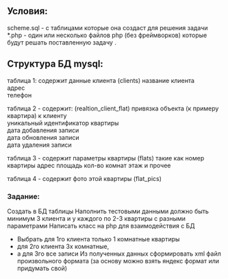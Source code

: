 
## Условия:
scheme.sql  - с таблицами которые она создаст для решения задачи
*.php - один или несколько файлов php (без фреймворков) которые будут решать поставленную задачу . 

## Структура БД mysql:

таблица 1: содержит данные клиента (clients) 
        название клиента  
        адрес  
        телефон  

таблица 2 - содержит: (realtion_client_flat)
привязка объекта (к примеру квартира) к клиенту  
уникальный идентификатор квартиры  
дата добавления записи  
дата обновления записи  
дата удаления записи  

таблица 3 - содержит параметры квартиры (flats)
такие как номер квартиры
адрес
площадь
кол-во комнат
этаж
и прочее

таблица 4 - содержит фото этой квартиры (flat_pics)

### Задание:
Создать в БД таблицы 
Наполнить тестовыми данными должно быть минимум 3 клиента и у каждого по 2-3 квартиры с разными параметрами
Написать класс на php для взаимодействия с БД 
- Выбрать для 1го клиента только 1 комнатные квартиры
- для 2го клиента 3х комнатные,
- а для 3го все записи
Из полученных данных сформировать xml файл произвольного формата (за основу можно взять яндекс формат или придумать свой) 
